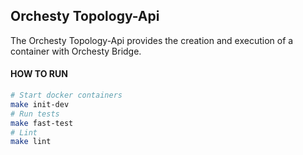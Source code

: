## Orchesty Topology-Api

The Orchesty Topology-Api provides the creation and execution of a container with Orchesty Bridge.

#### HOW TO RUN

```bash
# Start docker containers
make init-dev
# Run tests
make fast-test
# Lint
make lint
```
